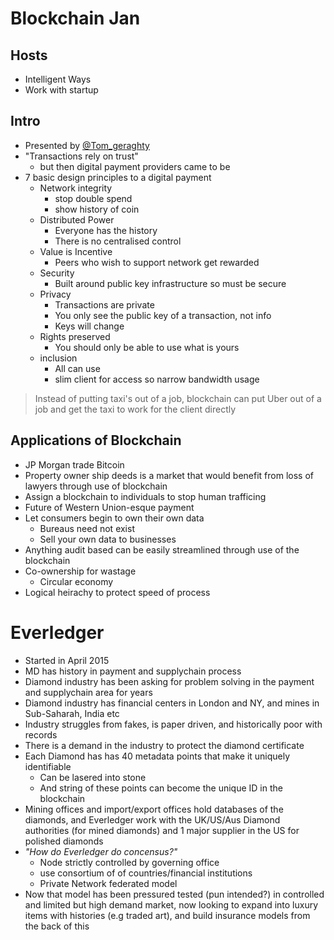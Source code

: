 # Blockchain Jan
## Hosts
- Intelligent Ways
- Work with startup

## Intro
- Presented by [@Tom_geraghty](http://twitter.com/users/tom_geraghty)
- "Transactions rely on trust"
	- but then digital payment providers came to be
- 7 basic design principles to a digital payment
	- Network integrity
		- stop double spend
		- show history of coin
	- Distributed Power
		- Everyone has the history
		- There is no centralised control
	- Value is Incentive
		- Peers who wish to support network get rewarded
	- Security
		- Built around public key infrastructure so must be secure
	- Privacy
		- Transactions are private
		- You only see the public key of a transaction, not info
		- Keys will change
	- Rights preserved
		- You should only be able to use what is yours
	- inclusion
		- All can use
		- slim client for access so narrow bandwidth usage

> Instead of putting taxi's out of a job, blockchain can put Uber out of a job and get the taxi to work for the client directly

## Applications of Blockchain

- JP Morgan trade Bitcoin
- Property owner ship deeds is a market that would benefit from loss of lawyers through use of blockchain
- Assign a blockchain to individuals to stop human trafficing
- Future of Western Union-esque payment
- Let consumers begin to own their own data
	- Bureaus need not exist
	- Sell your own data to businesses
- Anything audit based can be easily streamlined through use of the blockchain
- Co-ownership for wastage
	- Circular economy
- Logical heirachy to protect speed of process

# Everledger
- Started in April 2015
- MD has history in payment and supplychain process
- Diamond industry has been asking for problem solving in the payment and supplychain area for years
- Diamond industry has financial centers in London and NY, and mines in Sub-Saharah, India etc
- Industry struggles from fakes, is paper driven, and historically poor with records
- There is a demand in the industry to protect the diamond certificate
- Each Diamond has has 40 metadata points that make it uniquely identifiable
	- Can be lasered into stone
	- And string of these points can become the unique ID in the blockchain
- Mining offices and import/export offices hold databases of the diamonds, and Everledger work with the UK/US/Aus Diamond authorities (for mined diamonds) and 1 major supplier in the US for polished diamonds
- *"How do Everledger do concensus?"*
	- Node strictly controlled by governing office
	- use consortium of of countries/financial institutions 
	- Private Network federated model
- Now that model has been pressured tested (pun intended?) in controlled and limited but high demand market, now looking to expand into luxury items with histories (e.g traded art), and build insurance models from the back of this
